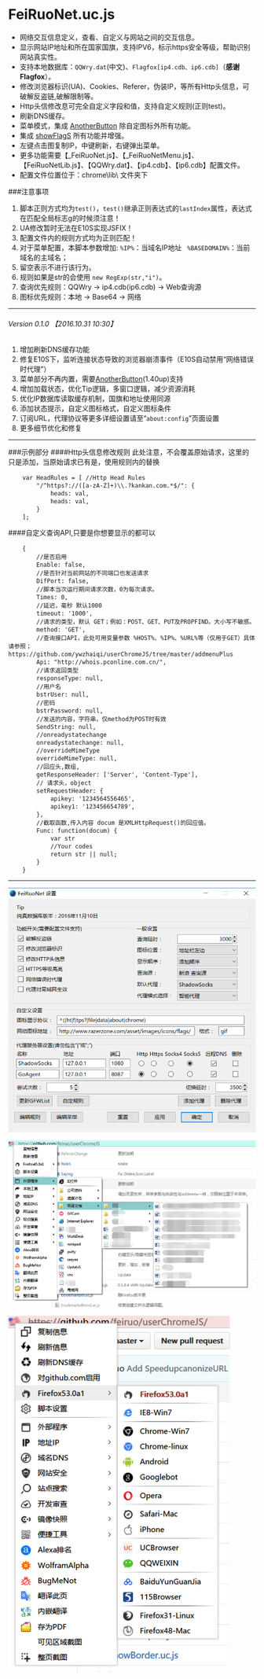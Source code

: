 FeiRuoNet.uc.js
============
 - 网络交互信息定义，查看、自定义与网站之间的交互信息。
 - 显示网站IP地址和所在国家国旗，支持IPV6，标示https安全等级，帮助识别网站真实性。
 - 支持本地数据库：`QQWry.dat`(中文)、`Flagfox[ip4.cdb、ip6.cdb]`（**感谢Flagfox**）。
 - 修改浏览器标识(UA)、Cookies、Referer，伪装IP，等所有Http头信息，可破解反盗链,破解限制等。
 - Http头信修改息可完全自定义字段和值，支持自定义规则(正则test)。
 - 刷新DNS缓存。
 - 菜单模式，集成 [AnotherButton](https://github.com/feiruo/userChromeJS/tree/master/anoBtn "AnotherButton") 除自定图标外所有功能。
 - 集成 [showFlagS](https://github.com/feiruo/userChromeJS/tree/master/showFlagS "showFlagS") 所有功能并增强。
 - 左键点击图复制IP，中键刷新，右键弹出菜单。
 - 更多功能需要【_FeiRuoNet.js】、【_FeiRuoNetMenu.js】、【FeiRuoNetLib.js】、【QQWry.dat】、【ip4.cdb】、【ip6.cdb】配置文件。
 - 配置文件位置位于：chrome\lib\ 文件夹下
 
 
 ###注意事项
 
1. 脚本正则方式均为`test()`，`test()`继承正则表达式的`lastIndex`属性，表达式在匹配全局标志g的时候须注意！
1. UA修改暂时无法在E10S实现JSFIX！
1.  配置文件内的规则方式均为正则匹配！
1. 对于菜单配置，本脚本参数增加:  `%IP%`：当域名IP地址  ` %BASEDOMAIN%`：当前域名的主域名；
1.  留空表示不进行该行为。
1. 规则如果是str的会使用 `new RegExp(str,"i")`。
1. 查询优先规则：QQWry -> ip4.cdb(ip6.cdb) -> Web查询源
1. 图标优先规则：本地 -> Base64 -> 网络

------------

######  Version 0.1.0 【2016.10.31 10:30】
1. 增加刷新DNS缓存功能
1. 修复E10S下，监听连接状态导致的浏览器崩溃事件（E10S自动禁用“网络错误时代理”）
1. 菜单部分不再内置，需要[AnotherButton](https://github.com/feiruo/userChromeJS/tree/master/anoBtn "AnotherButton")(1.40up)支持
1. 增加加载状态，优化Tip逻辑，多窗口逻辑，减少资源消耗
1. 优化IP数据库读取缓存机制，国旗和地址使用同源
1. 添加状态提示，自定义图标格式，自定义图标条件
1. 订阅URL，代理协议等更多详细设置请至“`about:config`”页面设置
1. 更多细节优化和修复

------------

###示例部分
####Http头信息修改规则
此处注意，不会覆盖原始请求，这里的只是添加，当原始请求已有是，使用规则内的替换

		var HeadRules = [ //Http Head Rules
			"/^https?://([a-zA-Z]+)\\.?kankan.com.*$/": {
				heads: val,
				heads: val,
			}
		];
		
####自定义查询API,只要是你想要显示的都可以

 		{
 			//是否启用
			Enable: false,
			//是否针对当前网站的不同端口也发送请求
			DifPort: false, 
			//脚本当次运行期间请求次数，0为每次请求。
			Times: 0, 
			//延迟，毫秒 默认1000
			timeout: '1000', 
			//请求的类型，默认 GET；例如：POST、GET、PUT及PROPFIND。大小写不敏感。
			method: 'GET', 
			//查询接口API，此处可用变量参数 %HOST%、%IP%、%URL%等（仅用于GET）具体请参照；https://github.com/ywzhaiqi/userChromeJS/tree/master/addmenuPlus
			Api: "http://whois.pconline.com.cn/", 
			//请求返回类型
			responseType: null, 	
			//用户名		
			bstrUser: null, 
			//密码
			bstrPassword: null, 
			//发送的内容，字符串，仅method为POST时有效
			SendString: null,
			//onreadystatechange
			onreadystatechange: null, 
			//overrideMimeType
			overrideMimeType: null, 
			//回应头,数组,
			getResponseHeader: ['Server', 'Content-Type'], 
			// 请求头，object
			setRequestHeader: { 
				apikey: '1234564556465',
				apikey1: '123456654789',
			},
			//截取函数,传入内容 docum 是XMLHttpRequest()的回应值。
			Func: function(docum) {
				var str
				//Your codes
				return str || null;
			}
		}


------------

![](FeiRuoNet00.png)

![](FeiRuoNet01.png)

![](FeiRuoNet02.png)